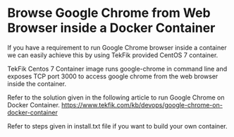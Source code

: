 # Browse Google Chrome from Web Browser inside a Docker Container 

If you have a requirement to run Google Chrome browser inside a container we can easily achieve this by using TekFik provided CentOS 7 container. 

TekFik Centos 7 Container image runs google-chrome in command line and exposes TCP port 3000 to access google chrome from the web browser inside the container. 

Refer to the solution given in the following article to run Google Chrome on Docker Container.
  https://www.tekfik.com/kb/devops/google-chrome-on-docker-container
  
  
Refer to steps given in install.txt file if you want to build your own container. 

